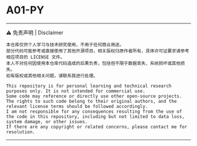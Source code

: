 # A01-PY
---
⚠ 免责声明 | Disclaimer

    本仓库仅供个人学习与技术研究使用，不用于任何商业用途。
    部分代码可能参考或直接使用了其他开源项目，相关版权归原作者所有，具体许可证要求请参考相应项目的 LICENSE 文件。
    本人不对任何因使用本仓库代码造成的后果负责，包括但不限于数据丢失、系统损坏或其他损失。
    如有版权或其他相关问题，请联系我进行处理。

    This repository is for personal learning and technical research purposes only. It is not intended for commercial use.
    Some code may reference or directly use other open-source projects. The rights to such code belong to their original authors, and the relevant license terms should be followed accordingly.
    I am not responsible for any consequences resulting from the use of the code in this repository, including but not limited to data loss, system damage, or other issues.
    If there are any copyright or related concerns, please contact me for resolution.
---
